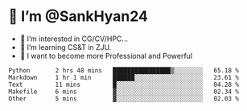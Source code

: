 # 👋 I’m @SankHyan24

- 👀 I’m interested in CG/CV/HPC...
- 🌱 I’m learning CS&T in ZJU.
- 💞️ I want to become more Professional and Powerful


<!---
SankHyan24/SankHyan24 is a ✨ special ✨ repository because its `README.md` (this file) appears on your GitHub profile.
You can click the Preview link to take a look at your changes.
--->
<!--START_SECTION:waka-->

```text
Python       2 hrs 48 mins   ████████████████▒░░░░░░░░   65.18 %
Markdown     1 hr 1 min      ██████░░░░░░░░░░░░░░░░░░░   23.61 %
Text         11 mins         █░░░░░░░░░░░░░░░░░░░░░░░░   04.28 %
Makefile     6 mins          ▓░░░░░░░░░░░░░░░░░░░░░░░░   02.34 %
Other        5 mins          ▓░░░░░░░░░░░░░░░░░░░░░░░░   02.03 %
```

<!--END_SECTION:waka-->
